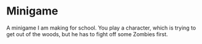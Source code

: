 # Minigame
A minigame I am making for school. You play a character, which is trying to get out of the woods, but he has to fight off some Zombies first.

